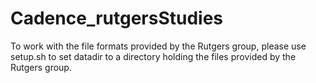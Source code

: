 # Cadence_rutgersStudies

To work with the file formats provided by the Rutgers group, please use setup.sh
 to set datadir to a directory holding the files provided by the Rutgers group.


